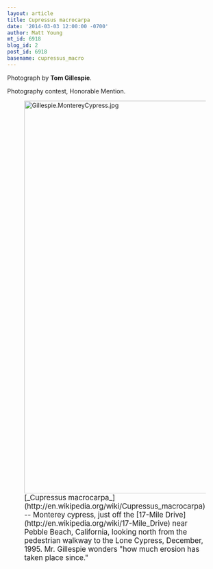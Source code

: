 ```yaml
---
layout: article
title: Cupressus macrocarpa
date: '2014-03-03 12:00:00 -0700'
author: Matt Young
mt_id: 6918
blog_id: 2
post_id: 6918
basename: cupressus_macro
---
```

Photograph by **Tom Gillespie**.

Photography contest, Honorable Mention.

<figure>
<img src="http://pandasthumb.org/archives/2014/03/01/Gillespie.MontereyCypress.jpg" alt="Gillespie.MontereyCypress.jpg" width="600" height="914" />
<figcaption markdown="span">
<big>[_Cupressus macrocarpa_](http://en.wikipedia.org/wiki/Cupressus_macrocarpa) -- Monterey cypress, just off the [17-Mile Drive](http://en.wikipedia.org/wiki/17-Mile_Drive) near Pebble Beach, California, looking north from the pedestrian walkway to the Lone Cypress, December, 1995.  Mr. Gillespie wonders "how much erosion has taken place since."</big>

</figcaption>
</figure>
